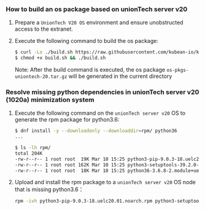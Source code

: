 ### How to build an os package based on unionTech server v20

1. Prepare a `UnionTech V20 OS` environment and ensure unobstructed access to the extranet.

2. Execute the following command to build the os package:

    ``` bash
    $ curl -Lo ./build.sh https://raw.githubusercontent.com/kubean-io/kubean/main/build/os-packages/others/uos_v20/build.sh
    $ chmod +x build.sh && ./build.sh
    ```
    Note: After the build command is executed, the os package `os-pkgs-uniontech-20.tar.gz` will be generated in the current directory

### Resolve missing python dependencies in unionTech server v20 (1020a) minimization system

1. Execute the following command on the `unionTech server v20` OS to generate the rpm package for python3.6:
    
    ``` bash
    $ dnf install -y --downloadonly --downloaddir=rpm/ python36
    ...

    $ ls -lh rpm/
    total 204K
    -rw-r--r-- 1 root root  19K Mar 10 15:25 python3-pip-9.0.3-18.uelc20.01.noarch.rpm
    -rw-r--r-- 1 root root 162K Mar 10 15:25 python3-setuptools-39.2.0-7.uelc20.2.noarch.rpm
    -rw-r--r-- 1 root root  18K Mar 10 15:25 python36-3.6.8-2.module+uelc20+36+6174170c.x86_64.rpm
    ```

2. Upload and install the rpm package to a `unionTech server v20` OS node that is missing python3.6：
    
    ``` bash
    rpm -ivh python3-pip-9.0.3-18.uelc20.01.noarch.rpm python3-setuptools-39.2.0-7.uelc20.2.noarch.rpm python36-3.6.8-2.module+uelc20+36+6174170c.x86_64.rpm
    ```
